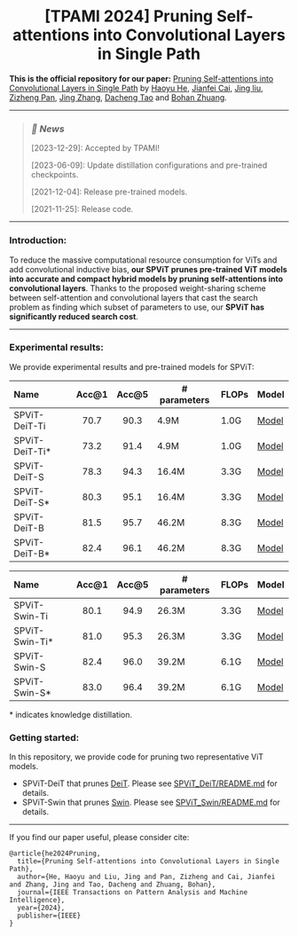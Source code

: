 <h1 align="center">[TPAMI 2024] Pruning Self-attentions into Convolutional Layers in Single Path</h1>

**This is the official repository for our paper:** [Pruning Self-attentions into Convolutional Layers in Single Path](https://arxiv.org/abs/2111.11802) by [Haoyu He](https://charles-haoyuhe.github.io/), [Jianfei Cai](https://jianfei-cai.github.io/), [Jing liu](https://sites.google.com/view/jing-liu/%E9%A6%96%E9%A1%B5), [Zizheng Pan](https://zizhengpan.github.io/), [Jing Zhang](https://scholar.google.com/citations?user=9jH5v74AAAAJ&hl=en), [Dacheng Tao](https://www.sydney.edu.au/engineering/about/our-people/academic-staff/dacheng-tao.html) and [Bohan Zhuang](https://bohanzhuang.github.io/).

***

><h3><strong><i>🚀 News</i></strong></h3>
>[2023-12-29]: Accepted by TPAMI!
>
>[2023-06-09]: Update distillation configurations and pre-trained checkpoints.
>
>[2021-12-04]: Release pre-trained models.
>
>[2021-11-25]: Release code.

***

### Introduction:

To reduce the massive computational resource consumption for ViTs and add convolutional inductive bias, **our SPViT prunes pre-trained ViT models into accurate and compact hybrid models by pruning self-attentions into convolutional layers**. Thanks to the proposed weight-sharing scheme between self-attention and convolutional layers that cast the search problem as finding which subset of parameters to use, our **SPViT has significantly reduced search cost**.

***

### Experimental results:

We provide experimental results and pre-trained models for SPViT:

| Name          | Acc@1 | Acc@5 | # parameters | FLOPs | Model                                                        |
| :------------ | :---: | :---: | ------------ | ----- | ------------------------------------------------------------ |
| SPViT-DeiT-Ti | 70.7  | 90.3  | 4.9M         | 1.0G  | [Model](https://github.com/ziplab/SPViT/releases/download/1.0/spvit_deit_ti_l200_t10.pth) |
| SPViT-DeiT-Ti* | 73.2  | 91.4  | 4.9M         | 1.0G  | [Model](https://github.com/ziplab/SPViT/releases/download/1.0/spvit_deit_ti_l200_t10_dist.pth) |
| SPViT-DeiT-S  | 78.3  | 94.3  | 16.4M        | 3.3G  | [Model](https://github.com/ziplab/SPViT/releases/download/1.0/spvit_deit_sm_l30_t32.pth) |
| SPViT-DeiT-S*  | 80.3  | 95.1  | 16.4M        | 3.3G  | [Model](https://github.com/ziplab/SPViT/releases/download/1.0/spvit_deit_sm_l30_t32_dist.pth) |
| SPViT-DeiT-B  | 81.5  | 95.7  | 46.2M        | 8.3G  | [Model](https://github.com/ziplab/SPViT/releases/download/1.0/spvit_deit_bs_l008_t60.pth) |
| SPViT-DeiT-B*  | 82.4  | 96.1  | 46.2M        | 8.3G  | [Model](https://github.com/ziplab/SPViT/releases/download/1.0/spvit_deit_bs_l008_t60_dist.pth) |

| Name          | Acc@1 | Acc@5 | # parameters | FLOPs | Model                                                        |
| :------------ | :---: | :---: | ------------ | ----- | ------------------------------------------------------------ |
| SPViT-Swin-Ti | 80.1  | 94.9  | 26.3M        | 3.3G  | [Model](https://github.com/ziplab/SPViT/releases/download/1.0/spvit_swin_t_l28_t32.pth) |
| SPViT-Swin-Ti* | 81.0  | 95.3  | 26.3M        | 3.3G  | [Model](https://github.com/ziplab/SPViT/releases/download/1.0/spvit_swin_t_l28_t32_dist.pth) |
| SPViT-Swin-S  | 82.4  | 96.0  | 39.2M        | 6.1G  | [Model](https://github.com/ziplab/SPViT/releases/download/1.0/spvit_swin_sm_l04_t55.pth) |
| SPViT-Swin-S*  | 83.0  | 96.4  | 39.2M        | 6.1G  | [Model](https://github.com/ziplab/SPViT/releases/download/1.0/spvit_swin_sm_l04_t55_dist.pth) |

&ast; indicates knowledge distillation.
### Getting started:

In this repository, we provide code for pruning two representative ViT models.

- SPViT-DeiT that prunes [DeiT](https://github.com/facebookresearch/deit). Please see [SPViT_DeiT/README.md](SPViT_DeiT/README.md ) for details.
- SPViT-Swin that prunes [Swin](https://github.com/microsoft/Swin-Transformer). Please see [SPViT_Swin/README.md](SPViT_Swin/README.md) for details.

***

If you find our paper useful, please consider cite:

```
@article{he2024Pruning,
  title={Pruning Self-attentions into Convolutional Layers in Single Path},
  author={He, Haoyu and Liu, Jing and Pan, Zizheng and Cai, Jianfei and Zhang, Jing and Tao, Dacheng and Zhuang, Bohan},
  journal={IEEE Transactions on Pattern Analysis and Machine Intelligence},
  year={2024},
  publisher={IEEE}
}

```

